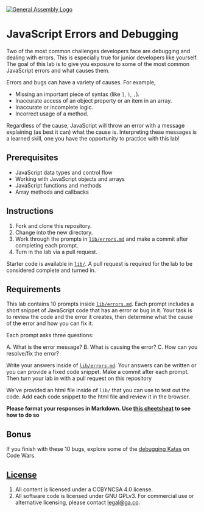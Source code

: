 [![General Assembly Logo](https://camo.githubusercontent.com/1a91b05b8f4d44b5bbfb83abac2b0996d8e26c92/687474703a2f2f692e696d6775722e636f6d2f6b6538555354712e706e67)](https://generalassemb.ly/education/web-development-immersive)

# JavaScript Errors and Debugging

Two of the most common challenges developers face are debugging and dealing with
errors. This is especially true for junior developers like yourself. The goal
of this lab is to give you exposure to some of the most common JavaScript errors
and what causes them.

Errors and bugs can have a variety of causes. For example,

- Missing an important piece of syntax (like `]`, `)`, `,`).
- Inaccurate access of an object property or an item in an array.
- Inaccurate or incomplete logic.
- Incorrect usage of a method.

Regardless of the cause, JavaScript will throw an error with a message
explaining (as best it can) what the cause is. Interpreting these messages is a
learned skill, one you have the opportunity to practice with this lab!

## Prerequisites

- JavaScript data types and control flow
- Working with JavaScript objects and arrays
- JavaScript functions and methods
- Array methods and callbacks

## Instructions

1. Fork and clone this repository.
1. Change into the new directory.
1. Work through the prompts in [`lib/errors.md`](lib/errors.md) and make a
   commit after completing each prompt.
1. Turn in the lab via a pull request.

Starter code is available in [`lib/`](lib/). A pull request is required for the
lab to be considered complete and turned in.

## Requirements

This lab contains 10 prompts inside [`lib/errors.md`](lib/errors.md). Each
prompt includes a short snippet of JavaScript code that has an error or bug in
it. Your task is to review the code and the error it creates, then determine
what the cause of the error and how you can fix it.

Each prompt asks three questions:

A. What is the error message?
B. What is causing the error?
C. How can you resolve/fix the error?

Write your answers inside of [`lib/errors.md`](lib/errors.md). Your answers can
be written or you can provide a fixed code snippet. Make a commit after each
prompt. Then turn your lab in with a pull request on this repository

We've provided an html file inside of `lib/` that you can use to test out the
code. Add each code snippet to the html file and review it in the browser.

**Please format your responses in Markdown. Use [this cheetsheat](https://github.com/adam-p/markdown-here/wiki/Markdown-Here-Cheatsheet) to see how to do so**

## Bonus

If you finish with these 10 bugs, explore some of the [debugging Katas](https://www.codewars.com/kata/search/javascript?q=&r%5B%5D=-8&r%5B%5D=-7&r%5B%5D=-6&tags=Bugs&beta=false) on Code Wars.

## [License](LICENSE)

1. All content is licensed under a CC­BY­NC­SA 4.0 license.
1. All software code is licensed under GNU GPLv3. For commercial use or
   alternative licensing, please contact legal@ga.co.
